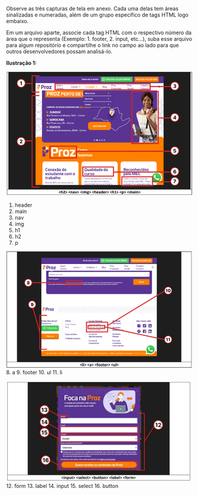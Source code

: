 Observe as três capturas de tela em anexo. Cada uma delas tem áreas sinalizadas e numeradas, além de um grupo específico de tags HTML logo embaixo.

Em um arquivo aparte, associe cada tag HTML com o respectivo número da área que o representa (Exemplo: 1. footer, 2. input, etc...), suba esse arquivo para algum repositório e compartilhe o link no campo ao lado para que outros desenvolvedores possam analisá-lo.


**Ilustração 1:**

![Ilustracao1](/Introdução%20à%20programação%20com%20foco%20em%20Front-End/01.ExerciciosPraticosModulos/04.HTML.CSS/Imagens/Ilustração_01_CodePark01.png)
1. header
2. main
3. nav
4. img
5. h1
6. h2
7. p

![Ilustracao2](/Introdução%20à%20programação%20com%20foco%20em%20Front-End/01.ExerciciosPraticosModulos/04.HTML.CSS/Imagens/Ilustração_02_CodePark01.png)
8. a
9. footer
10. ul
11. li


![Ilustracao3](/Introdução%20à%20programação%20com%20foco%20em%20Front-End/01.ExerciciosPraticosModulos/04.HTML.CSS/Imagens/Ilustração_03_CodePark01.png)
12. form
13. label
14. input
15. select
16. button
